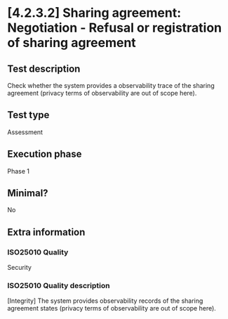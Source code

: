 
# [4.2.3.2] Sharing agreement: Negotiation - Refusal or registration of sharing agreement
 
## Test description
Check whether the system provides a observability trace of the sharing agreement (privacy terms of observability are out of scope here).
 
## Test type
Assessment
 
## Execution phase
Phase 1
 
## Minimal?
No
 
## Extra information
### ISO25010 Quality
Security
### ISO25010 Quality description
[Integrity] The system provides observability records of the sharing agreement states (privacy terms of observability are out of scope here).
    